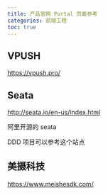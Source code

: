 ```yaml
---
title: 产品官网 Portal 页面参考
categories: 前端工程
toc: true
---
```




##  VPUSH

https://vpush.pro/



## Seata

http://seata.io/en-us/index.html

阿里开源的 seata 

DDD 项目可以参考这个站点 



## 美摄科技

https://www.meishesdk.com/



